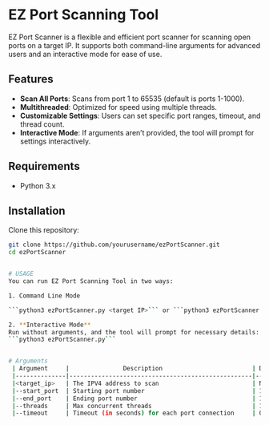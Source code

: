 # EZ Port Scanning Tool

EZ Port Scanner is a flexible and efficient port scanner for scanning open ports on a target IP. It supports both command-line arguments for advanced users and an interactive mode for ease of use.

## Features
- **Scan All Ports**: Scans from port 1 to 65535 (default is ports 1-1000).
- **Multithreaded**: Optimized for speed using multiple threads.
- **Customizable Settings**: Users can set specific port ranges, timeout, and thread count.
- **Interactive Mode**: If arguments aren’t provided, the tool will prompt for settings interactively.

## Requirements
- Python 3.x

## Installation
Clone this repository:
```bash
git clone https://github.com/yourusername/ezPortScanner.git
cd ezPortScanner


# USAGE
You can run EZ Port Scanning Tool in two ways:

1. Command Line Mode

```python3 ezPortScanner.py <target IP>``` or ```python3 ezPortScanner.py <target_ip> [--start_port <start>] [--end_port <end>] [--threads <count>] [--timeout <seconds>]```

2. **Interactive Mode**
Run without arguments, and the tool will prompt for necessary details:
```python3 ezPortScanner.py```


# Arguments
 | Argument	    |               Description	                        | Default |
 |--------------|---------------------------------------------------|---------|
 |<target_ip>   | The IPV4 address to scan	                        | N/A     |
 |--start_port	| Starting port number	                            | 1       |
 |--end_port    | Ending port number	                            | 1000    |
 |--threads	    | Max concurrent threads	                        | 100     |
 |--timeout	    | Timeout (in seconds) for each port connection	    | 0.5     |





